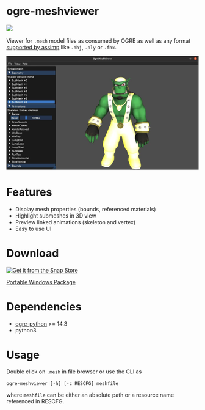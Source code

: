 # ogre-meshviewer

<a href="https://www.patreon.com/ogre1" target="_blank" ><img src="https://www.ogre3d.org/wp-content/uploads/2018/10/become_a_patron_button.png" width=135px></a>

Viewer for `.mesh` model files as consumed by OGRE as well as any format [supported by assimp](https://github.com/assimp/assimp/blob/master/doc/Fileformats.md) like `.obj`, `.ply` or `.fbx`.

![](screenshot.jpg)

# Features
* Display mesh properties (bounds, referenced materials)
* Highlight submeshes in 3D view
* Preview linked animations (skeleton and vertex)
* Easy to use UI

# Download
[![Get it from the Snap Store](https://snapcraft.io/static/images/badges/en/snap-store-black.svg)](https://snapcraft.io/ogre-meshviewer)

[Portable Windows Package](https://github.com/OGRECave/ogre-meshviewer/releases)

# Dependencies
* [ogre-python](https://pypi.org/project/ogre-python/) >= 14.3
* python3

# Usage
Double click on `.mesh` in file browser or use the CLI as
```
ogre-meshviewer [-h] [-c RESCFG] meshfile
```
where `meshfile` can be either an absolute path or a resource name referenced in RESCFG.

